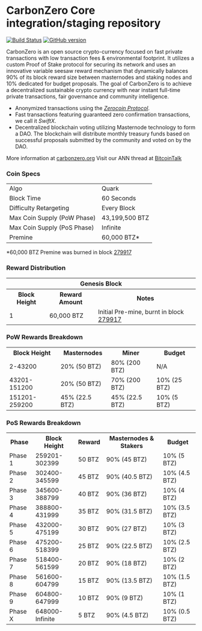 CarbonZero Core integration/staging repository
=====================================

[![Build Status](https://travis-ci.org/CarbonZero-Project/CarbonZero.svg?branch=master)](https://travis-ci.org/CarbonZero-Project/CarbonZero) [![GitHub version](https://badge.fury.io/gh/CarbonZero-Project%2FCarbonZero.svg)](https://badge.fury.io/gh/CarbonZero-Project%2FCarbonZero)

CarbonZero is an open source crypto-currency focused on fast private transactions with low transaction fees & environmental footprint.  It utilizes a custom Proof of Stake protocol for securing its network and uses an innovative variable seesaw reward mechanism that dynamically balances 90% of its block reward size between masternodes and staking nodes and 10% dedicated for budget proposals. The goal of CarbonZero is to achieve a decentralized sustainable crypto currency with near instant full-time private transactions, fair governance and community intelligence.
- Anonymized transactions using the [_Zerocoin Protocol_](http://www.carbonzero.org/zcarbon).
- Fast transactions featuring guaranteed zero confirmation transactions, we call it _SwiftX_.
- Decentralized blockchain voting utilizing Masternode technology to form a DAO. The blockchain will distribute monthly treasury funds based on successful proposals submitted by the community and voted on by the DAO.

More information at [carbonzero.org](http://www.carbonzero.org) Visit our ANN thread at [BitcoinTalk](http://www.bitcointalk.org/index.php?topic=1262920)

### Coin Specs
<table>
<tr><td>Algo</td><td>Quark</td></tr>
<tr><td>Block Time</td><td>60 Seconds</td></tr>
<tr><td>Difficulty Retargeting</td><td>Every Block</td></tr>
<tr><td>Max Coin Supply (PoW Phase)</td><td>43,199,500 BTZ</td></tr>
<tr><td>Max Coin Supply (PoS Phase)</td><td>Infinite</td></tr>
<tr><td>Premine</td><td>60,000 BTZ*</td></tr>
</table>

*60,000 BTZ Premine was burned in block [279917](http://www.presstab.pw/phpexplorer/CarbonZero/block.php?blockhash=206d9cfe859798a0b0898ab00d7300be94de0f5469bb446cecb41c3e173a57e0)

### Reward Distribution

<table>
<th colspan=4>Genesis Block</th>
<tr><th>Block Height</th><th>Reward Amount</th><th>Notes</th></tr>
<tr><td>1</td><td>60,000 BTZ</td><td>Initial Pre-mine, burnt in block <a href="http://www.presstab.pw/phpexplorer/CarbonZero/block.php?blockhash=206d9cfe859798a0b0898ab00d7300be94de0f5469bb446cecb41c3e173a57e0">279917</a></td></tr>
</table>

### PoW Rewards Breakdown

<table>
<th>Block Height</th><th>Masternodes</th><th>Miner</th><th>Budget</th>
<tr><td>2-43200</td><td>20% (50 BTZ)</td><td>80% (200 BTZ)</td><td>N/A</td></tr>
<tr><td>43201-151200</td><td>20% (50 BTZ)</td><td>70% (200 BTZ)</td><td>10% (25 BTZ)</td></tr>
<tr><td>151201-259200</td><td>45% (22.5 BTZ)</td><td>45% (22.5 BTZ)</td><td>10% (5 BTZ)</td></tr>
</table>

### PoS Rewards Breakdown

<table>
<th>Phase</th><th>Block Height</th><th>Reward</th><th>Masternodes & Stakers</th><th>Budget</th>
<tr><td>Phase 1</td><td>259201-302399</td><td>50 BTZ</td><td>90% (45 BTZ)</td><td>10% (5 BTZ)</td></tr>
<tr><td>Phase 2</td><td>302400-345599</td><td>45 BTZ</td><td>90% (40.5 BTZ)</td><td>10% (4.5 BTZ)</td></tr>
<tr><td>Phase 3</td><td>345600-388799</td><td>40 BTZ</td><td>90% (36 BTZ)</td><td>10% (4 BTZ)</td></tr>
<tr><td>Phase 4</td><td>388800-431999</td><td>35 BTZ</td><td>90% (31.5 BTZ)</td><td>10% (3.5 BTZ)</td></tr>
<tr><td>Phase 5</td><td>432000-475199</td><td>30 BTZ</td><td>90% (27 BTZ)</td><td>10% (3 BTZ)</td></tr>
<tr><td>Phase 6</td><td>475200-518399</td><td>25 BTZ</td><td>90% (22.5 BTZ)</td><td>10% (2.5 BTZ)</td></tr>
<tr><td>Phase 7</td><td>518400-561599</td><td>20 BTZ</td><td>90% (18 BTZ)</td><td>10% (2 BTZ)</td></tr>
<tr><td>Phase 8</td><td>561600-604799</td><td>15 BTZ</td><td>90% (13.5 BTZ)</td><td>10% (1.5 BTZ)</td></tr>
<tr><td>Phase 9</td><td>604800-647999</td><td>10 BTZ</td><td>90% (9 BTZ)</td><td>10% (1 BTZ)</td></tr>
<tr><td>Phase X</td><td>648000-Infinite</td><td>5 BTZ</td><td>90% (4.5 BTZ)</td><td>10% (0.5 BTZ)</td></tr>
</table>
